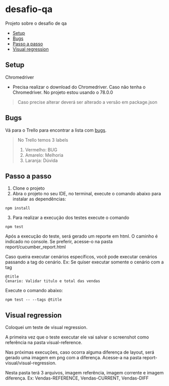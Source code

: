 # desafio-qa
Projeto sobre o desafio de qa 

* [Setup](#setup)
* [Bugs](#documentação)
* [Passo a passo](#passo-a-passo)
* [Visual regression](#visual-regression)

## Setup

Chromedriver

- Precisa realizar o download do Chromedriver. Caso não tenha o Chromedriver. No projeto estou usando o 78.0.0
> Caso precise alterar deverá ser alterado a versão em package.json 

## Bugs

Vá para o Trello  para encontrar a lista com [bugs](https://trello.com/b/CTacKMym/blu-board).

> No Trello temos 3 labels
> 1. Vermelho: BUG
> 2. Amarelo: Melhoria
> 3. Laranja: Dúvida
 
## Passo a passo

1. Clone o projeto
2. Abra o projeto no seu IDE, no terminal, execute o comando abaixo para instalar as dependências:
```shell script
npm install
```
3. Para realizar a execução dos testes execute o comando
```shell script
npm test
```
Após a execução do teste, será gerado um reporte em html. O caminho é indicado no console. Se preferir, acesse-o na pasta report/cucumber_report.html

Caso queira executar cenários específicos, você pode executar cenários passando a tag do cenário.
Ex: Se quiser executar somente o cenário com a tag

```gherkin
@title
Cenario: Validar titulo e total das vendas
```
Execute o comando abaixo:
```shell script
npm test -- --tags @title
``` 
## Visual regression

Coloquei um teste de visual regression.

A primeira vez que o teste executar ele vai salvar o screenshot como referência na pasta visual-reference.

Nas próximas execuções, caso ocorra alguma diferença de layout, será gerado uma imagem em png com a diferença. Acesse-a na pasta report-visual/visual-regression.

Nesta pasta terá 3 arquivos, imagem referência, imagem corrente e imagem diferença. Ex: Vendas-REFERENCE, Vendas-CURRENT, Vendas-DIFF
